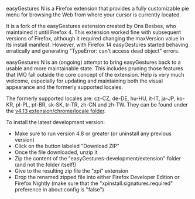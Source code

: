 easyGestures N is a Firefox extension that provides a fully customizable pie menu for browsing the Web from where your cursor is currently located.

It is a fork of the easyGestures extension created by Ons Besbes, who maintained it until Firefox 4. This extension worked fine with subsequent versions of Firefox, although it required changing the maxVersion value in its install manifest. However, with Firefox 14 easyGestures started behaving erratically and generating "TypeError: can't access dead object" errors.

easyGestures N is an (ongoing) attempt to bring easyGestures back to a usable and more maintainable state. This includes pruning those features that IMO fall outside the core concept of the extension. Help is very much welcome, especially for updating and maintaining both the visual appearance and the formerly supported locales.

The formerly supported locales are: cz-CZ, de-DE, hu-HU, it-IT, ja-JP, ko-KR, pl-PL, pt-BR, sk-SK, tr-TR, zh-CN and zh-TW. They can be found under the [v4.13 extension/chrome/locale folder](https://github.com/ngdeleito/easyGestures/tree/v4.13/extension/chrome/locale).

To install the latest development version:

  - Make sure to run version 4.8 or greater (or uninstall any previous version)
  - Click on the button labeled "Download ZIP"
  - Once the file downloaded, unzip it
  - Zip the content of the "easyGestures-development/extension" folder (and not the folder itself!)
  - Give to the resulting zip file the "xpi" extension
  - Drop the renamed zipped file into either Firefox Developer Edition or Firefox Nightly (make sure that the "xpinstall.signatures.required" preference in about:config is "false")

